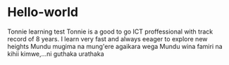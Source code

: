 # Hello-world
Tonnie learning test
Tonnie is a good to go ICT proffessional with track record of 8 years. I learn very fast and always eeager to explore new heights
Mundu mugima na mung'ere agaikara wega 
Mundu wina famiri na kihii kimwe,...ni guthaka urathaka
